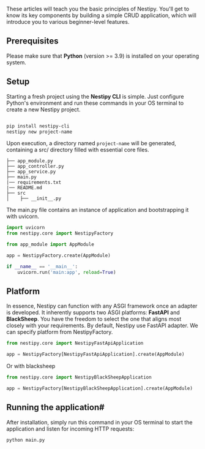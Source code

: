 These articles will teach you the basic principles of Nestipy. You'll get to know its key components by building a simple CRUD application, which will introduce you to various beginner-level features.
## Prerequisites
Please make sure that <strong>Python</strong> (version >= 3.9) is installed on your operating system.

## Setup
Starting a fresh project using the <strong>Nestipy CLI</strong> is simple. Just configure Python's environment and run these commands in your OS terminal to create a new Nestipy project.
```bash

pip install nestipy-cli
nestipy new project-name
```
Upon execution, a directory named `project-name` will be generated, containing a src/ directory filled with essential core files.

```
├── app_module.py
├── app_controller.py
├── app_service.py
├── main.py
|── requirements.txt
|── README.md
├── src
│    ├── __init__.py
```

The main.py file contains an instance of application and bootstrapping it with uvicorn.

```python
import uvicorn
from nestipy.core import NestipyFactory

from app_module import AppModule

app = NestipyFactory.create(AppModule)

if __name__ == '__main__':
    uvicorn.run('main:app', reload=True)
```

## Platform
In essence, Nestipy can function with any ASGI framework once an adapter is developed. It inherently supports two ASGI platforms: <strong>FastAPI</strong> and <strong>BlackSheep</strong>. You have the freedom to select the one that aligns most closely with your requirements.
By default, Nestipy use FastAPI adapter.  We can specify platform from NestipyFactory.
```python
from nestipy.core import NestipyFastApiApplication

app = NestipyFactory[NestipyFastApiApplication].create(AppModule)

```
Or with blacksheep

```python
from nestipy.core import NestipyBlackSheepApplication

app = NestipyFactory[NestipyBlackSheepApplication].create(AppModule)
```

## Running the application#

After installation, simply run this command in your OS terminal to start the application and listen for incoming HTTP requests:

```bash
python main.py
```

<br/>

























